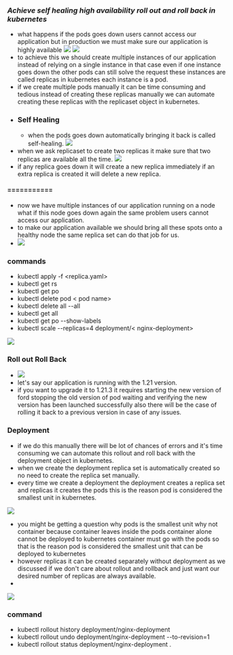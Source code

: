 ### ***Achieve self healing high availability roll out and roll back in kubernetes***
* what happens if the pods goes down
users cannot access our application
but in production we must make sure our
application is highly available
![](/notes/8.PNG)     ![](/notes/9.PNG)
*  to achieve this we should create
multiple instances of our application
instead of relying on a single instance
in that case
even if one instance goes down the other
pods can still solve the request
these instances are called replicas in
kubernetes each instance is a pod.
* if we create multiple pods manually it
can be time consuming and tedious
instead of creating these replicas
manually we can automate creating these
replicas with the replicaset object in
kubernetes.
*  ### Self Healing
   * when the pods goes down
automatically bringing it back is called
self-healing. ![](/notes/13.PNG)
* when we ask replicaset to create two
replicas it make sure that two replicas
are available all the time. ![](/notes/13.PNG)
*  if any replica goes down it will create
a new replica immediately
if an extra replica is created it will
delete a new replica.

#### ===========
*  now we have multiple instances
of our application running on a node
what if this node goes down
again the same problem users cannot
access our application.
* to make our application available we
should bring all these spots onto a
healthy node
the same replica set can do that job for
us.
* ![](/notes/18.PNG)
### commands ###
  * kubectl apply -f <replica.yaml>
  * kubectl get rs
  * kubectl get po
  * kubectl delete pod < pod name>
  * kubectl delete all --all
  * kubectl get all
  * kubectl get po --show-labels
  * kubectl scale --replicas=4 deployment/< nginx-deployment>
  
  ![](19.png)

 
### Roll out Roll Back
  *  ![](16.png)
 *  let's say our application is running
with the 1.21 version.
 * if you want to upgrade it to 1.21.3
it requires starting the new version of
ford stopping the old version of pod
waiting and verifying the new version
has been launched successfully
also there will be the case of rolling
it back to a previous version in case of
any issues.
### Deployment
  * if we do this manually there will be lot
of chances of errors and it's time
consuming we can automate this rollout
and roll back with the deployment object
in kubernetes.
  * when we create the deployment replica
set is automatically created so no need
to create the replica set manually.
  * every time we create a deployment the
deployment creates a replica set and
replicas it creates the pods
this is the reason pod is considered the
smallest unit in kubernetes.
  
![](17.png)
  * you might be getting a question why pods
is the smallest unit why not container
because container leaves inside the pods
container alone cannot be deployed to
kubernetes container must go with the
pods so that is the reason pod is
considered the smallest unit that can be
deployed to kubernetes
  * however replicas it can be created
separately without deployment as we
discussed if we don't care about rollout
and rollback and just want our desired
number of replicas are always available.
  * 
  ![](20.png)
  ### command
 * kubectl rollout history deployment/nginx-deployment 
  * kubectl rollout undo deployment/nginx-deployment --to-revision=1
  *  kubectl rollout status deployment/nginx-deployment .





